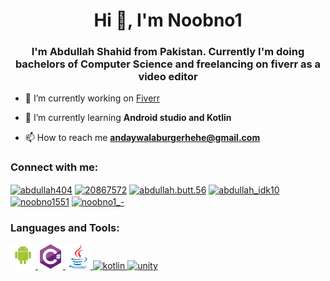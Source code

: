 
<h1 align="center">Hi 👋, I'm Noobno1</h1>

<h3 align="center">I'm Abdullah Shahid from Pakistan. Currently I'm doing bachelors of Computer Science and freelancing on fiverr as a video editor</h3>

- 🔭 I’m currently working on [Fiverr](https://www.fiverr.com/supermanbatm764?up_rollout=true)

- 🌱 I’m currently learning **Android studio and Kotlin**

- 📫 How to reach me **andaywalaburgerhehe@gmail.com**

<h3 align="left">Connect with me:</h3>
<p align="left">
<a href="https://linkedin.com/in/abdullah404" target="blank"><img align="center" src="https://raw.githubusercontent.com/rahuldkjain/github-profile-readme-generator/master/src/images/icons/Social/linked-in-alt.svg" alt="abdullah404" height="30" width="40" /></a>
<a href="https://stackoverflow.com/users/20867572" target="blank"><img align="center" src="https://raw.githubusercontent.com/rahuldkjain/github-profile-readme-generator/master/src/images/icons/Social/stack-overflow.svg" alt="20867572" height="30" width="40" /></a>
<a href="https://fb.com/abdullah.butt.56" target="blank"><img align="center" src="https://raw.githubusercontent.com/rahuldkjain/github-profile-readme-generator/master/src/images/icons/Social/facebook.svg" alt="abdullah.butt.56" height="30" width="40" /></a>
<a href="https://instagram.com/abdullah_idk10" target="blank"><img align="center" src="https://raw.githubusercontent.com/rahuldkjain/github-profile-readme-generator/master/src/images/icons/Social/instagram.svg" alt="abdullah_idk10" height="30" width="40" /></a>
<a href="https://www.youtube.com/channel/UCyFqcP_zsi8z55bPXxhkqCw" target="blank"><img align="center" src="https://raw.githubusercontent.com/rahuldkjain/github-profile-readme-generator/master/src/images/icons/Social/youtube.svg" alt="noobno1551" height="30" width="40" /></a>
<a href="https://www.leetcode.com/noobno1_-" target="blank"><img align="center" src="https://raw.githubusercontent.com/rahuldkjain/github-profile-readme-generator/master/src/images/icons/Social/leet-code.svg" alt="noobno1_-" height="30" width="40" /></a>
</p>


<h3 align="left">Languages and Tools:</h3>
<p align="left"> <a href="https://developer.android.com" target="_blank" rel="noreferrer"> <img src="https://raw.githubusercontent.com/devicons/devicon/master/icons/android/android-original-wordmark.svg" alt="android" width="40" height="40"/> </a> <a href="https://www.w3schools.com/cs/" target="_blank" rel="noreferrer"> <img src="https://raw.githubusercontent.com/devicons/devicon/master/icons/csharp/csharp-original.svg" alt="csharp" width="40" height="40"/> </a> <a href="https://www.java.com" target="_blank" rel="noreferrer"> <img src="https://raw.githubusercontent.com/devicons/devicon/master/icons/java/java-original.svg" alt="java" width="40" height="40"/> </a> <a href="https://kotlinlang.org" target="_blank" rel="noreferrer"> <img src="https://www.vectorlogo.zone/logos/kotlinlang/kotlinlang-icon.svg" alt="kotlin" width="40" height="40"/> </a> <a href="https://unity.com/" target="_blank" rel="noreferrer"> <img src="https://www.vectorlogo.zone/logos/unity3d/unity3d-icon.svg" alt="unity" width="40" height="40"/> </a> </p>


<!---
Noobno01/Noobno01 is a ✨ special ✨ repository because its `README.md` (this file) appears on your GitHub profile.
You can click the Preview link to take a look at your changes.
--->
